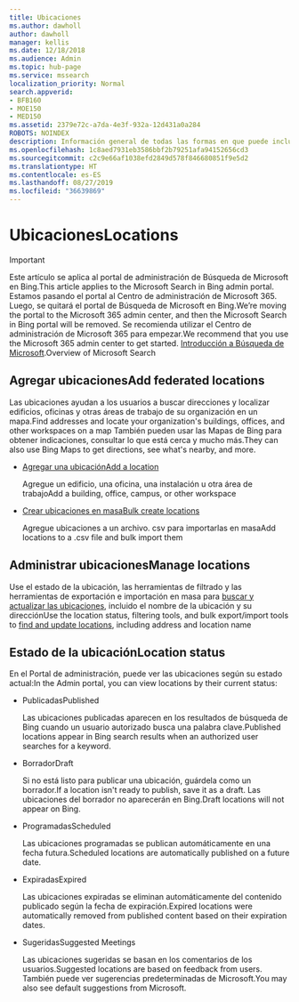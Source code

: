 ```yaml
---
title: Ubicaciones
ms.author: dawholl
author: dawholl
manager: kellis
ms.date: 12/18/2018
ms.audience: Admin
ms.topic: hub-page
ms.service: mssearch
localization_priority: Normal
search.appverid:
- BFB160
- MOE150
- MED150
ms.assetid: 2379e72c-a7da-4e3f-932a-12d431a0a284
ROBOTS: NOINDEX
description: Información general de todas las formas en que puede incluir las ubicaciones de su organización en los resultados de trabajo de Búsqueda de Microsoft
ms.openlocfilehash: 1c8aed7931eb3586bbf2b79251afa94152656cd3
ms.sourcegitcommit: c2c9e66af1038efd2849d578f846680851f9e5d2
ms.translationtype: HT
ms.contentlocale: es-ES
ms.lasthandoff: 08/27/2019
ms.locfileid: "36639869"
---
```

# <a name="locations"></a><span data-ttu-id="90689-103">Ubicaciones</span><span class="sxs-lookup"><span data-stu-id="90689-103">Locations</span></span>

> [!IMPORTANT]
> <span data-ttu-id="90689-104">Este artículo se aplica al portal de administración de Búsqueda de Microsoft en Bing.</span><span class="sxs-lookup"><span data-stu-id="90689-104">This article applies to the Microsoft Search in Bing admin portal.</span></span> <span data-ttu-id="90689-105">Estamos pasando el portal al Centro de administración de Microsoft 365. Luego, se quitará el portal de Búsqueda de Microsoft en Bing.</span><span class="sxs-lookup"><span data-stu-id="90689-105">We’re moving the portal to the Microsoft 365 admin center, and then the Microsoft Search in Bing portal will be removed.</span></span> <span data-ttu-id="90689-106">Se recomienda utilizar el Centro de administración de Microsoft 365 para empezar.</span><span class="sxs-lookup"><span data-stu-id="90689-106">We recommend that you use the Microsoft 365 admin center to get started.</span></span> <span data-ttu-id="90689-107">[Introducción a Búsqueda de Microsoft](overview-microsoft-search.md).</span><span class="sxs-lookup"><span data-stu-id="90689-107">Overview of Microsoft Search</span></span>
    
## <a name="add-locations"></a><span data-ttu-id="90689-108">Agregar ubicaciones</span><span class="sxs-lookup"><span data-stu-id="90689-108">Add federated locations</span></span>

<span data-ttu-id="90689-109">Las ubicaciones ayudan a los usuarios a buscar direcciones y localizar edificios, oficinas y otras áreas de trabajo de su organización en un mapa.</span><span class="sxs-lookup"><span data-stu-id="90689-109">Find addresses and locate your organization's buildings, offices, and other workspaces on a map</span></span> <span data-ttu-id="90689-110">También pueden usar las Mapas de Bing para obtener indicaciones, consultar lo que está cerca y mucho más.</span><span class="sxs-lookup"><span data-stu-id="90689-110">They can also use Bing Maps to get directions, see what's nearby, and more.</span></span>
  
- [<span data-ttu-id="90689-111">Agregar una ubicación</span><span class="sxs-lookup"><span data-stu-id="90689-111">Add a location</span></span>](add-a-location.md)
    
    <span data-ttu-id="90689-112">Agregue un edificio, una oficina, una instalación u otra área de trabajo</span><span class="sxs-lookup"><span data-stu-id="90689-112">Add a building, office, campus, or other workspace</span></span>
    
- [<span data-ttu-id="90689-113">Crear ubicaciones en masa</span><span class="sxs-lookup"><span data-stu-id="90689-113">Bulk create locations</span></span>](bulk-create-locations.md)
    
    <span data-ttu-id="90689-114">Agregue ubicaciones a un archivo. csv para importarlas en masa</span><span class="sxs-lookup"><span data-stu-id="90689-114">Add locations to a .csv file and bulk import them</span></span>
    
## <a name="manage-locations"></a><span data-ttu-id="90689-115">Administrar ubicaciones</span><span class="sxs-lookup"><span data-stu-id="90689-115">Manage locations</span></span>

<span data-ttu-id="90689-116">Use el estado de la ubicación, las herramientas de filtrado y las herramientas de exportación e importación en masa para [buscar y actualizar las ubicaciones](manage-locations.md), incluido el nombre de la ubicación y su dirección</span><span class="sxs-lookup"><span data-stu-id="90689-116">Use the location status, filtering tools, and bulk export/import tools to [find and update locations](manage-locations.md), including address and location name</span></span>
  
## <a name="location-status"></a><span data-ttu-id="90689-117">Estado de la ubicación</span><span class="sxs-lookup"><span data-stu-id="90689-117">Location status</span></span>

<span data-ttu-id="90689-118">En el Portal de administración, puede ver las ubicaciones según su estado actual:</span><span class="sxs-lookup"><span data-stu-id="90689-118">In the Admin portal, you can view locations by their current status:</span></span>
  
- <span data-ttu-id="90689-119">Publicadas</span><span class="sxs-lookup"><span data-stu-id="90689-119">Published</span></span>
    
    <span data-ttu-id="90689-120">Las ubicaciones publicadas aparecen en los resultados de búsqueda de Bing cuando un usuario autorizado busca una palabra clave.</span><span class="sxs-lookup"><span data-stu-id="90689-120">Published locations appear in Bing search results when an authorized user searches for a keyword.</span></span>
    
- <span data-ttu-id="90689-121">Borrador</span><span class="sxs-lookup"><span data-stu-id="90689-121">Draft</span></span>
    
    <span data-ttu-id="90689-122">Si no está listo para publicar una ubicación, guárdela como un borrador.</span><span class="sxs-lookup"><span data-stu-id="90689-122">If a location isn't ready to publish, save it as a draft.</span></span> <span data-ttu-id="90689-123">Las ubicaciones del borrador no aparecerán en Bing.</span><span class="sxs-lookup"><span data-stu-id="90689-123">Draft locations will not appear on Bing.</span></span>
    
- <span data-ttu-id="90689-124">Programadas</span><span class="sxs-lookup"><span data-stu-id="90689-124">Scheduled</span></span>
    
    <span data-ttu-id="90689-125">Las ubicaciones programadas se publican automáticamente en una fecha futura.</span><span class="sxs-lookup"><span data-stu-id="90689-125">Scheduled locations are automatically published on a future date.</span></span>
    
- <span data-ttu-id="90689-126">Expiradas</span><span class="sxs-lookup"><span data-stu-id="90689-126">Expired</span></span>
    
    <span data-ttu-id="90689-127">Las ubicaciones expiradas se eliminan automáticamente del contenido publicado según la fecha de expiración.</span><span class="sxs-lookup"><span data-stu-id="90689-127">Expired locations were automatically removed from published content based on their expiration dates.</span></span>
    
- <span data-ttu-id="90689-128">Sugeridas</span><span class="sxs-lookup"><span data-stu-id="90689-128">Suggested Meetings</span></span>
    
    <span data-ttu-id="90689-129">Las ubicaciones sugeridas se basan en los comentarios de los usuarios.</span><span class="sxs-lookup"><span data-stu-id="90689-129">Suggested locations are based on feedback from users.</span></span> <span data-ttu-id="90689-130">También puede ver sugerencias predeterminadas de Microsoft.</span><span class="sxs-lookup"><span data-stu-id="90689-130">You may also see default suggestions from Microsoft.</span></span>

  

